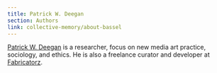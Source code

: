 ```yaml
---
title: Patrick W. Deegan
section: Authors
link: collective-memory/about-bassel
---
```


[Patrick W. Deegan](/authors/patrick-w-deegan) is a researcher, focus on new
media art practice, sociology, and ethics. He is also a freelance curator and
developer at [Fabricatorz](https://fabricatorz.com/).


